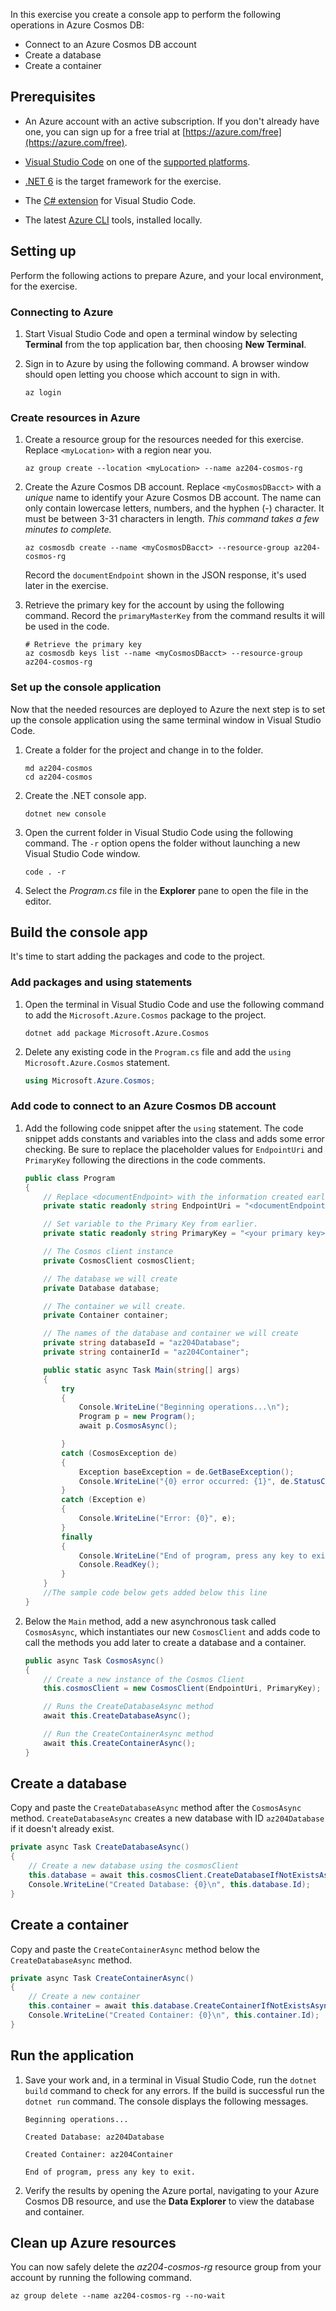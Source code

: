 In this exercise you create a console app to perform the following operations in Azure Cosmos DB:

* Connect to an Azure Cosmos DB account
* Create a database
* Create a container

## Prerequisites

* An Azure account with an active subscription. If you don't already have one, you can sign up for a free trial at [https://azure.com/free](https://azure.com/free).

* [Visual Studio Code](https://code.visualstudio.com/) on one of the [supported platforms](https://code.visualstudio.com/docs/supporting/requirements#_platforms).

* [.NET 6](https://dotnet.microsoft.com/download/dotnet/6.0) is the target framework for the exercise.

* The [C# extension](https://marketplace.visualstudio.com/items?itemName=ms-dotnettools.csharp) for Visual Studio Code.
  
*  The latest [Azure CLI](https://learn.microsoft.com/en-us/cli/azure/install-azure-cli) tools, installed locally.

## Setting up

Perform the following actions to prepare Azure, and your local environment, for the exercise.

### Connecting to Azure

1. Start Visual Studio Code and open a terminal window by selecting **Terminal** from the top application bar, then choosing **New Terminal**.

1. Sign in to Azure by using the following command. A browser window should open letting you choose which account to sign in with.

    ```
    az login
    ```

### Create resources in Azure

1. Create a resource group for the resources needed for this exercise. Replace `<myLocation>` with a region near you.

    ```
    az group create --location <myLocation> --name az204-cosmos-rg
    ```

1. Create the Azure Cosmos DB account. Replace `<myCosmosDBacct>` with a *unique* name to identify your Azure Cosmos DB account. The name can only contain lowercase letters, numbers, and the hyphen (-) character. It must be between 3-31 characters in length. *This command takes a few minutes to complete.*

    ```
    az cosmosdb create --name <myCosmosDBacct> --resource-group az204-cosmos-rg
    ```

    Record the `documentEndpoint` shown in the JSON response, it's used later in the exercise.

1. Retrieve the primary key for the account by  using the following command. Record the `primaryMasterKey` from the command results it will be used in the code.

     ```
    # Retrieve the primary key
    az cosmosdb keys list --name <myCosmosDBacct> --resource-group az204-cosmos-rg
    ```

### Set up the console application

Now that the needed resources are deployed to Azure the next step is to set up the console application using the same terminal window in Visual Studio Code.

1. Create a folder for the project and change in to the folder.

    ```
    md az204-cosmos
    cd az204-cosmos
    ```

1. Create the .NET console app.

    ```
    dotnet new console
    ```

1. Open the current folder in Visual Studio Code using the following command. The `-r` option opens the folder without launching a new Visual Studio Code window.

    ```
    code . -r
    ```

1. Select the *Program.cs* file in the **Explorer** pane to open the file in the editor.

## Build the console app

It's time to start adding the packages and code to the project.

### Add packages and using statements

1. Open the terminal in Visual Studio Code and use the following command to add the `Microsoft.Azure.Cosmos` package to the project.

    ```
    dotnet add package Microsoft.Azure.Cosmos
    ```

1. Delete any existing code in the `Program.cs` file and add the `using Microsoft.Azure.Cosmos` statement.

    ```csharp
    using Microsoft.Azure.Cosmos;
    ```

### Add code to connect to an Azure Cosmos DB account

1. Add the following code snippet after the `using` statement. The code snippet adds constants and variables into the class and adds some error checking. Be sure to replace the placeholder values for `EndpointUri` and `PrimaryKey` following the directions in the code comments.

    ```csharp
    public class Program
    {
        // Replace <documentEndpoint> with the information created earlier
        private static readonly string EndpointUri = "<documentEndpoint>";

        // Set variable to the Primary Key from earlier.
        private static readonly string PrimaryKey = "<your primary key>";

        // The Cosmos client instance
        private CosmosClient cosmosClient;

        // The database we will create
        private Database database;

        // The container we will create.
        private Container container;

        // The names of the database and container we will create
        private string databaseId = "az204Database";
        private string containerId = "az204Container";

        public static async Task Main(string[] args)
        {
            try
            {
                Console.WriteLine("Beginning operations...\n");
                Program p = new Program();
                await p.CosmosAsync();
    
            }
            catch (CosmosException de)
            {
                Exception baseException = de.GetBaseException();
                Console.WriteLine("{0} error occurred: {1}", de.StatusCode, de);
            }
            catch (Exception e)
            {
                Console.WriteLine("Error: {0}", e);
            }
            finally
            {
                Console.WriteLine("End of program, press any key to exit.");
                Console.ReadKey();
            }
        }
        //The sample code below gets added below this line
    }
    ```

1. Below the `Main` method, add a new asynchronous task called `CosmosAsync`, which instantiates our new `CosmosClient` and adds code to call the methods you add later to create a database and a container.

    ```csharp
    public async Task CosmosAsync()
    {
        // Create a new instance of the Cosmos Client
        this.cosmosClient = new CosmosClient(EndpointUri, PrimaryKey);

        // Runs the CreateDatabaseAsync method
        await this.CreateDatabaseAsync();

        // Run the CreateContainerAsync method
        await this.CreateContainerAsync();
    }
    ```

## Create a database

Copy and paste the `CreateDatabaseAsync` method after the  `CosmosAsync` method. `CreateDatabaseAsync` creates a new database with ID `az204Database` if it doesn't already exist.

```csharp
private async Task CreateDatabaseAsync()
{
    // Create a new database using the cosmosClient
    this.database = await this.cosmosClient.CreateDatabaseIfNotExistsAsync(databaseId);
    Console.WriteLine("Created Database: {0}\n", this.database.Id);
}
 ```

## Create a container

Copy and paste the `CreateContainerAsync` method below the `CreateDatabaseAsync` method.

```csharp
private async Task CreateContainerAsync()
{
    // Create a new container
    this.container = await this.database.CreateContainerIfNotExistsAsync(containerId, "/LastName");
    Console.WriteLine("Created Container: {0}\n", this.container.Id);
}
```

## Run the application

1. Save your work and, in a terminal in Visual Studio Code, run the `dotnet build` command to check for any errors. If the build is successful run the `dotnet run` command. The console displays the following messages.

    ```
    Beginning operations...
    
    Created Database: az204Database
    
    Created Container: az204Container
    
    End of program, press any key to exit.
    ```

1. Verify the results by opening the Azure portal, navigating to your Azure Cosmos DB resource, and use the **Data Explorer** to view the database and container.

## Clean up Azure resources

You can now safely delete the *az204-cosmos-rg* resource group from your account by running the following command.

```
az group delete --name az204-cosmos-rg --no-wait
```

